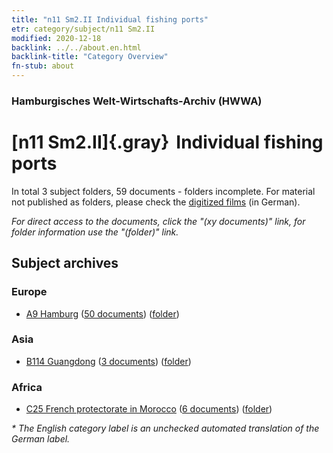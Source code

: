 ```yaml
---
title: "n11 Sm2.II Individual fishing ports"
etr: category/subject/n11 Sm2.II
modified: 2020-12-18
backlink: ../../about.en.html
backlink-title: "Category Overview"
fn-stub: about
---
```


### Hamburgisches Welt-Wirtschafts-Archiv (HWWA)
# [n11 Sm2.II]{.gray}&#8201; Individual fishing ports&#160; 





In total 3 subject folders, 59 documents - folders incomplete.
For material not published as folders, please check the [digitized films](/film/h1_sh) (in German).

_For direct access to the documents, click the "(xy documents)" link, for folder information use the "(folder)" link._

## Subject archives



### Europe

- [A9 Hamburg](../../../geo/about.en.html#A9) (<a href="https://dfg-viewer.de/show/?tx_dlf[id]=https://pm20.zbw.eu/mets/sh/1409xx/140905/1450xx/145079/public.mets.en.xml" target="_blank">50 documents</a>) ([folder](http://purl.org/pressemappe20/folder/sh/140905,145079))

### Asia

- [B114 Guangdong](../../../geo/about.en.html#B114) (<a href="https://dfg-viewer.de/show/?tx_dlf[id]=https://pm20.zbw.eu/mets/sh/1412xx/141275/1450xx/145079/public.mets.en.xml" target="_blank">3 documents</a>) ([folder](http://purl.org/pressemappe20/folder/sh/141275,145079))

### Africa

- [C25 French protectorate in Morocco](../../../geo/about.en.html#C25) (<a href="https://dfg-viewer.de/show/?tx_dlf[id]=https://pm20.zbw.eu/mets/sh/1413xx/141358/1450xx/145079/public.mets.en.xml" target="_blank">6 documents</a>) ([folder](http://purl.org/pressemappe20/folder/sh/141358,145079))


_* The English category label is an unchecked automated translation of the German label._

